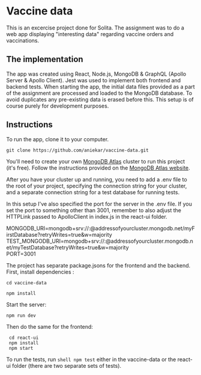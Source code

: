 # Vaccine data 

This is an excercise project done for Solita. The assignment was to do a web app displaying "interesting data" regarding vaccine orders and vaccinations. 

## The implementation

The app was created using React, Node.js, MongoDB & GraphQL (Apollo Server & Apollo Client). Jest was used to implement both frontend and backend tests. 
When starting the app, the initial data files provided as a part of the assignment are processed and loaded to the MongoDB database. To avoid duplicates any pre-existing data is erased before this. This setup is of course purely for development purposes. 

## Instructions 

To run the app, clone it to your computer. 

 ```shell
 git clone https://github.com/aniekar/vaccine-data.git
 ```

You'll need to create your own [MongoDB Atlas](https://www.mongodb.com/cloud/atlas/register) cluster to run this project (it's free). Follow the instructions provided on the [MongoDB Atlas website](https://docs.atlas.mongodb.com/getting-started/).

After you have your cluster up and running, you need to add a .env file to the root of your project, specifying the connection string for your cluster, and a separate connection string for a test database for running tests.

In this setup I've also specified the port for the server in the .env file. If you set the port to something other than 3001, remember to also adjust the HTTPLink passed to ApolloClient in index.js in the react-ui folder. 

 MONGODB_URI=mongodb+srv://<username>:<password>@addressofyourcluster.mongodb.net/myFirstDatabase?retryWrites=true&w=majority 
 TEST_MONGODB_URI=mongodb+srv://<username>:<password>@addressofyourcluster.mongodb.net/myTestDatabase?retryWrites=true&w=majority   
 PORT=3001

The project has separate package.jsons for the frontend and the backend. First, install dependencies :

  ```shell
  cd vaccine-data 

  npm install 
  ```

Start the server: 

  ```shell
  npm run dev
  ````

Then do the same for the frontend: 

```shell
 cd react-ui 
 npm install 
 npm start 
 ```

To run the tests, run ```shell npm test``` either in the vaccine-data or the react-ui folder (there are two separate sets of tests). 




